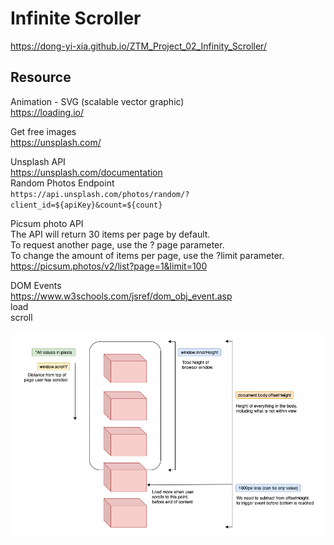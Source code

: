 # Infinite Scroller
https://dong-yi-xia.github.io/ZTM_Project_02_Infinity_Scroller/

## Resource 
Animation - SVG (scalable vector graphic) \
https://loading.io/ <br>

Get free images \
https://unsplash.com/ <br>

Unsplash API \
https://unsplash.com/documentation <br>
Random Photos Endpoint\
`https://api.unsplash.com/photos/random/?client_id=${apiKey}&count=${count}` <br>

Picsum photo API \
The API will return 30 items per page by default. <br>
To request another page, use the ? page parameter. <br>
To change the amount of items per page, use the ?limit parameter. <br>
https://picsum.photos/v2/list?page=1&limit=100 <br>

DOM Events \
https://www.w3schools.com/jsref/dom_obj_event.asp <br>
load <br>
scroll <br>

![alt text](image/Infinite+Scroll+Functionality.png)